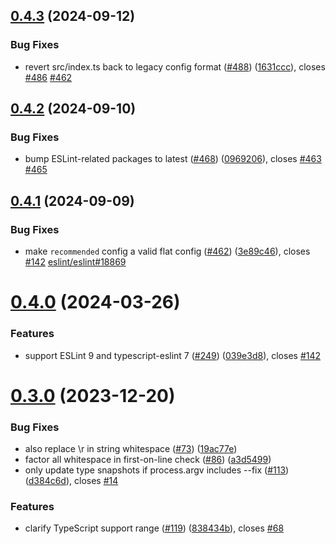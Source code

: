 ## [0.4.3](https://github.com/JoshuaKGoldberg/eslint-plugin-expect-type/compare/v0.4.2...v0.4.3) (2024-09-12)

### Bug Fixes

- revert src/index.ts back to legacy config format ([#488](https://github.com/JoshuaKGoldberg/eslint-plugin-expect-type/issues/488)) ([1631ccc](https://github.com/JoshuaKGoldberg/eslint-plugin-expect-type/commit/1631ccc53846a161d02887461cbe8f63d77d1cce)), closes [#486](https://github.com/JoshuaKGoldberg/eslint-plugin-expect-type/issues/486) [#462](https://github.com/JoshuaKGoldberg/eslint-plugin-expect-type/issues/462)

## [0.4.2](https://github.com/JoshuaKGoldberg/eslint-plugin-expect-type/compare/v0.4.1...v0.4.2) (2024-09-10)

### Bug Fixes

- bump ESLint-related packages to latest ([#468](https://github.com/JoshuaKGoldberg/eslint-plugin-expect-type/issues/468)) ([0969206](https://github.com/JoshuaKGoldberg/eslint-plugin-expect-type/commit/096920640acd0ab56e0d89ea0aa241ed99d6f1dc)), closes [#463](https://github.com/JoshuaKGoldberg/eslint-plugin-expect-type/issues/463) [#465](https://github.com/JoshuaKGoldberg/eslint-plugin-expect-type/issues/465)

## [0.4.1](https://github.com/JoshuaKGoldberg/eslint-plugin-expect-type/compare/v0.4.0...v0.4.1) (2024-09-09)

### Bug Fixes

- make `recommended` config a valid flat config ([#462](https://github.com/JoshuaKGoldberg/eslint-plugin-expect-type/issues/462)) ([3e89c46](https://github.com/JoshuaKGoldberg/eslint-plugin-expect-type/commit/3e89c46c23c4c254157c5850ebc53001191e1758)), closes [#142](https://github.com/JoshuaKGoldberg/eslint-plugin-expect-type/issues/142) [eslint/eslint#18869](https://github.com/eslint/eslint/issues/18869)

# [0.4.0](https://github.com/JoshuaKGoldberg/eslint-plugin-expect-type/compare/v0.3.0...v0.4.0) (2024-03-26)

### Features

- support ESLint 9 and typescript-eslint 7 ([#249](https://github.com/JoshuaKGoldberg/eslint-plugin-expect-type/issues/249)) ([039e3d8](https://github.com/JoshuaKGoldberg/eslint-plugin-expect-type/commit/039e3d83bf2d1b3aeb36fc5af603d0694e0ff335)), closes [#142](https://github.com/JoshuaKGoldberg/eslint-plugin-expect-type/issues/142)

# [0.3.0](https://github.com/JoshuaKGoldberg/eslint-plugin-expect-type/compare/v0.2.0...v0.3.0) (2023-12-20)

### Bug Fixes

- also replace \r in string whitespace ([#73](https://github.com/JoshuaKGoldberg/eslint-plugin-expect-type/issues/73)) ([19ac77e](https://github.com/JoshuaKGoldberg/eslint-plugin-expect-type/commit/19ac77e0c0c4faa75ac2339e3192d2ec3ba100f9))
- factor all whitespace in first-on-line check ([#86](https://github.com/JoshuaKGoldberg/eslint-plugin-expect-type/issues/86)) ([a3d5499](https://github.com/JoshuaKGoldberg/eslint-plugin-expect-type/commit/a3d5499ebc513c83b322fe789c9b21a7efff271d))
- only update type snapshots if process.argv includes --fix ([#113](https://github.com/JoshuaKGoldberg/eslint-plugin-expect-type/issues/113)) ([d384c6d](https://github.com/JoshuaKGoldberg/eslint-plugin-expect-type/commit/d384c6dd0a5d75379544e27d05ada684d5b705c4)), closes [#14](https://github.com/JoshuaKGoldberg/eslint-plugin-expect-type/issues/14)

### Features

- clarify TypeScript support range ([#119](https://github.com/JoshuaKGoldberg/eslint-plugin-expect-type/issues/119)) ([838434b](https://github.com/JoshuaKGoldberg/eslint-plugin-expect-type/commit/838434b1c7e43c3774dfbd5bea5d45d33048d0ab)), closes [#68](https://github.com/JoshuaKGoldberg/eslint-plugin-expect-type/issues/68)
